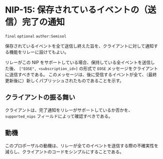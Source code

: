 # NIP-15: 保存されているイベントの（送信）完了の通知

`final` `optional` `author:Semisol`

保存されているイベントを全て送信し終えた旨を、クライアントに対して通知する機能をリレーに設けてもよい。

リレーがこの NIP をサポートしている場合、保持している全イベントを送信した後、
`["EOSE", <subscription_id>]` の形式で `EOSE` メッセージをクライアントに送信すべきである。
このメッセージは、後に受信するイベントが全て、（最終更新後に）新しくパブリッシュされたものであることを示す。

## クライアントの振る舞い

クライアントは、完了通知をリレーがサポートしているか否かを、
`supported_nips` フィールドによって確認すべきである。

## 動機

このプロポーザルの動機は、リレーが全てのイベントを送信する際の不確実性を減らし、クライアントのコードをシンプルにすることである。

